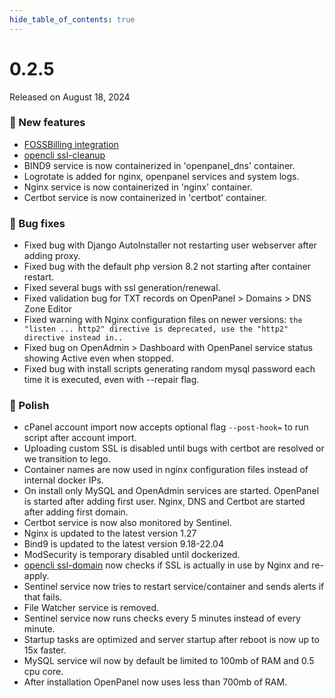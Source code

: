 ```yaml
--- 
hide_table_of_contents: true
---
```



# 0.2.5

Released on August 18, 2024

### 🚀 New features
- [FOSSBilling integration](/docs/articles/extensions/openpanel-and-fossbilling/)
- [opencli ssl-cleanup](https://dev.openpanel.co/cli/commands.html#Delete-unused-SSLs)
- BIND9 service is now containerized in 'openpanel_dns' container.
- Logrotate is added for nginx, openpanel services and system logs.
- Nginx service is now containerized in 'nginx' container.
- Certbot service is now containerized in 'certbot' container.


### 🐛 Bug fixes
- Fixed bug with Django AutoInstaller not restarting user webserver after adding proxy.
- Fixed bug with the default php version 8.2 not starting after container restart.
- Fixed several bugs with ssl generation/renewal.
- Fixed validation bug for TXT records on OpenPanel > Domains > DNS Zone Editor
- Fixed warning with Nginx configuration files on newer versions: `the "listen ... http2" directive is deprecated, use the "http2" directive instead in..`
- Fixed bug on OpenAdmin > Dashboard with OpenPanel service status showing Active even when stopped.
- Fixed bug with install scripts generating random mysql password each time it is executed, even with --repair flag.


### 💅 Polish
- cPanel account import now accepts optional flag `--post-hook=` to run script after account import.
- Uploading custom SSL is disabled until bugs with certbot are resolved or we transition to lego.
- Container names are now used in nginx configuration files instead of internal docker IPs.
- On install only MySQL and OpenAdmin services are started. OpenPanel is started after adding first user. Nginx, DNS and Certbot are started after adding first domain.
- Certbot service is now also monitored by Sentinel.
- Nginx is updated to the latest version 1.27
- Bind9 is updated to the latest version 9.18-22.04
- ModSecurity is temporary disabled until dockerized.
- [opencli ssl-domain](https://dev.openpanel.co/cli/commands.html#Generate-SSL-for-a-domain) now checks if SSL is actually in use by Nginx and re-apply.
- Sentinel service now tries to restart service/container and sends alerts if that fails.
- File Watcher service is removed.
- Sentinel service now runs checks every 5 minutes instead of every minute.
- Startup tasks are optimized and server startup after reboot is now up to 15x faster.
- MySQL service wil now by default be limited to 100mb of RAM and 0.5 cpu core.
- After installation OpenPanel now uses less than 700mb of RAM.

